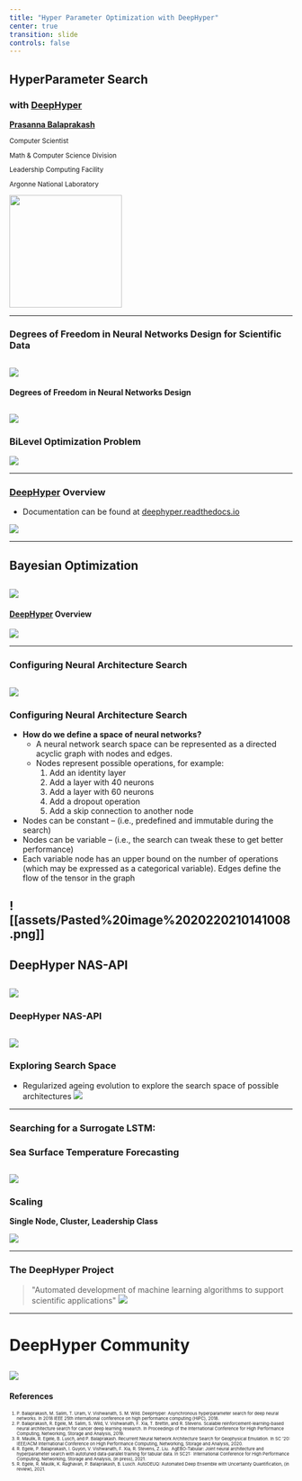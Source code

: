 ```yaml
---
title: "Hyper Parameter Optimization with DeepHyper"
center: true
transition: slide
controls: false
---
```


## HyperParameter Search

### with [DeepHyper](https://deephyper.readthedocs.io)

[**Prasanna Balaprakash**](https://www.mcs.anl.gov/~/pbalapra/)
<small style="float;text-align:left;">

Computer Scientist
    
Math & Computer Science Division
    
Leadership Computing Facility
    
Argonne National Laboratory
    
</small>
<a href="(https://github.com/deephyper/deephyper"><img src="assets/Pasted%20image%2020220210154802.png" width="200" style="align:right;"></a>

---
### Degrees of Freedom in Neural Networks Design for Scientific Data

![](assets/Pasted%20image%2020220210145254.png)
---
#### Degrees of Freedom in Neural Networks Design
![](assets/Pasted%20image%2020220210140515.png)
---

### BiLevel Optimization Problem
![](assets/Pasted%20image%2020220210140439.png) 

---

### [DeepHyper](http://deephyper.readthedocs.io) Overview
- Documentation can be found at [deephyper.readthedocs.io](https://deephyper.readthedocs.io)
    
![](assets/Pasted%20image%2020220210162004.png)

---
## Bayesian Optimization

![](assets/Pasted%20image%2020220210161622.png)
---
#### [DeepHyper](http://deephyper.readthedocs.io) Overview
![](assets/Pasted%20image%2020220210140822.png)

---
### Configuring Neural Architecture Search
![](assets/Pasted%20image%2020220210193913.png)
---
### Configuring Neural Architecture Search
- **How do we define a space of neural networks?**
    - A neural network search space can be represented as a directed acyclic graph with nodes and edges.
    - Nodes represent possible operations, for example:  
        1. Add an identity layer
        2. Add a layer with 40 neurons
        3. Add a layer with 60 neurons
        4. Add a dropout operation
        5. Add a skip connection to another node
-   Nodes can be constant – (i.e., predefined and immutable during the search)
-   Nodes can be variable – (i.e., the search can tweak these to get better performance)
-   Each variable node has an upper bound on the number of operations (which may be expressed as a categorical variable). Edges define the flow of the tensor in the graph

![[assets/Pasted%20image%2020220210141008.png]]
---
## DeepHyper NAS-API
![](assets/Pasted%20image%2020220210162802.png)
---
### DeepHyper NAS-API
![](assets/Pasted%20image%2020220210141106.png)
---
### Exploring Search Space
- Regularized ageing evolution to explore the search space of possible architectures
![](assets/Pasted%20image%2020220210163214.png)
---
### Searching for a Surrogate LSTM:
### Sea Surface Temperature Forecasting
![](assets/Pasted%20image%2020220210141204.png)
---
### Scaling
**Single Node, Cluster, Leadership Class**

![](assets/Pasted%20image%2020220210141235.png)


---
### The DeepHyper Project
> "Automated development of machine learning algorithms to support scientific applications"
![](assets/Pasted%20image%2020220210141314.png)
---
# DeepHyper Community
![](assets/Pasted%20image%2020220210141422.png)
---
#### References
<ol style="font-size:0.55em;">
<li>P. Balaprakash, M. Salim, T. Uram, V. Vishwanath, S. M. Wild. DeepHyper: Asynchronous hyperparameter search for deep neural networks. In 2018 IEEE 25th international conference on high performance computing (HiPC), 2018.</li>
<li>P. Balaprakash, R. Egele, M. Salim, S. Wild, V. Vishwanath, F. Xia, T. Brettin, and R. Stevens. Scalable reinforcement-learning-based neural architecture search for cancer deep learning research. In Proceedings of the International Conference for High Performance Computing, Networking, Storage and Analysis, 2019.</li>
<li>R. Maulik, R. Egele, B. Lusch, and P. Balaprakash. Recurrent Neural Network Architecture Search for Geophysical Emulation. In SC ’20: IEEE/ACM International Conference on High Performance Computing, Networking, Storage and Analysis, 2020.</li>
<li>R. Egele, P. Balaprakash, I. Guyon, V. Vishwanath, F. Xia, R. Stevens, Z. Liu.  AgEBO-Tabular: Joint neural architecture and hyperparameter search with autotuned data-parallel training for tabular data. In SC21:  International Conference for High Performance Computing, Networking, Storage and Analysis, (in press), 2021.</li>
<li>R. Egele, R. Maulik, K. Raghavan, P. Balaprakash, B. Lusch. AutoDEUQ: Automated Deep Ensemble with Uncertainty Quantification, (in review), 2021.</li>
</ol>

<style> 
:root {
    --r-heading-text-transform: None;
}
</style>